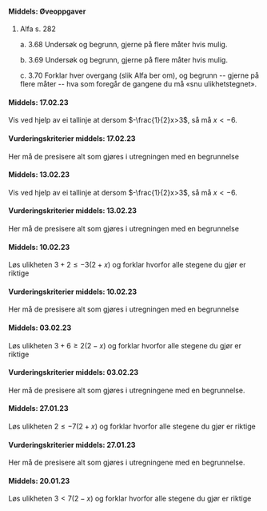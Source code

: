 #### Middels:  Øveoppgaver

1. Alfa s. 282

    a.  3.68 Undersøk og begrunn, gjerne på flere måter hvis mulig.

    b.  3.69 Undersøk og begrunn, gjerne på flere måter hvis mulig.

    c.  3.70 Forklar hver overgang (slik Alfa ber om), og begrunn --
        gjerne på flere måter -- hva som foregår de gangene du må «snu
        ulikhetstegnet».

#### Middels:  17.02.23

Vis ved hjelp av ei tallinje at dersom $-\frac{1}{2}x>3$, så må $x<-6$.

#### Vurderingskriterier middels:  17.02.23

Her må de presisere alt som gjøres i utregningen med en begrunnelse

#### Middels:  13.02.23

Vis ved hjelp av ei tallinje at dersom $-\frac{1}{2}x>3$, så må $x<-6$.

#### Vurderingskriterier middels:  13.02.23

Her må de presisere alt som gjøres i utregningen med en begrunnelse

#### Middels:  10.02.23

Løs ulikheten $3+2 \leq -3(2 + x)$ og forklar hvorfor alle stegene du gjør er riktige

#### Vurderingskriterier middels:  10.02.23

Her må de presisere alt som gjøres i utregningen med en begrunnelse

#### Middels:  03.02.23

Løs ulikheten $3+6 \geq 2(2 - x)$ og forklar hvorfor alle stegene du gjør er riktige

#### Vurderingskriterier middels:  03.02.23

Her må de presisere alt som gjøres i utregningene med en begrunnelse.

#### Middels:  27.01.23

Løs ulikheten $2 \leq -7(2 + x)$ og forklar hvorfor alle stegene du gjør er riktige

#### Vurderingskriterier middels:  27.01.23

Her må de presisere alt som gjøres i utregningene med en begrunnelse.

#### Middels:  20.01.23

Løs ulikheten $3 <7(2- x)$ og forklar hvorfor alle stegene du gjør er riktige

